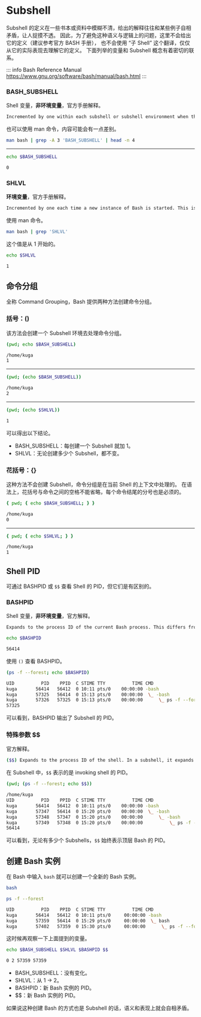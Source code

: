 # Subshell

Subshell 的定义在一些书本或资料中模糊不清，给出的解释往往和某些例子自相矛盾，让人捉摸不透。
因此，为了避免这种语义与逻辑上的问题，这里不会给出它的定义（建议参考官方 BASH 手册），
也不会使用 “子 Shell” 这个翻译，仅仅从它的实际表现去理解它的定义。
下面列举的变量和 Subshell 概念有着密切的联系。

::: info Bash Reference Manual
https://www.gnu.org/software/bash/manual/bash.html
:::

### BASH_SUBSHELL

Shell 变量，**非环境变量**，官方手册解释。

```bash
Incremented by one within each subshell or subshell environment when the shell begins executing in that environment. The initial value is 0. If BASH_SUBSHELL is unset, it loses its special properties, even if it is subsequently reset.
```

也可以使用 man 命令，内容可能会有一点差别。

```bash
man bash | grep -A 3 'BASH_SUBSHELL' | head -n 4
```

***

```bash
echo $BASH_SUBSHELL
```

```bash
0
```

### SHLVL

**环境变量**，官方手册解释。

```bash
Incremented by one each time a new instance of Bash is started. This is intended to be a count of how deeply your Bash shells are nested.
```

使用 man 命令。

```bash
man bash | grep 'SHLVL'
```

这个值是从 1 开始的。

```bash
echo $SHLVL
```

```bash
1
```

## 命令分组

全称 Command Grouping，Bash 提供两种方法创建命令分组。

### 括号：()

该方法会创建一个 Subshell 环境去处理命令分组。

```bash
(pwd; echo $BASH_SUBSHELL)
```

```bash
/home/kuga
1
```

***

```bash
(pwd; (echo $BASH_SUBSHELL))
```

```bash
/home/kuga
2 
```

***

```bash
(pwd; (echo $SHLVL))
```

```bash
1
```

可以得出以下结论。

* BASH_SUBSHELL：每创建一个 Subshell 就加 1。
* SHLVL：无论创建多少个 Subshell，都不变。

### 花括号：\{\}

这种方法不会创建 Subshell，命令分组是在当前 Shell 的上下文中处理的。
在语法上，花括号与命令之间的空格不能省略，每个命令结尾的分号也是必须的。

```bash
{ pwd; { echo $BASH_SUBSHELL; } }
```

```bash
/home/kuga
0
```

***

```bash
{ pwd; { echo $SHLVL; } }
```

```bash
/home/kuga
1
```

## Shell PID

可通过 BASHPID 或 `$$` 查看 Shell 的 PID，但它们是有区别的。

### BASHPID

Shell 变量，**非环境变量**，官方解释。

```bash
Expands to the process ID of the current Bash process. This differs from $$ under certain circumstances, such as subshells that do not require Bash to be re-initialized. Assignments to BASHPID have no effect. If BASHPID is unset, it loses its special properties, even if it is subsequently reset.
```

```bash
echo $BASHPID
```

```bash
56414
```

使用 `()` 查看 BASHPID。

```bash
(ps -f --forest; echo $BASHPID)
```

```bash
UID          PID    PPID  C STIME TTY          TIME CMD
kuga       56414   56412  0 10:11 pts/0    00:00:00 -bash
kuga       57325   56414  0 15:13 pts/0    00:00:00  \_ -bash
kuga       57326   57325  0 15:13 pts/0    00:00:00      \_ ps -f --forest
57325
```

可以看到，BASHPID 输出了 Subshell 的 PID。

### 特殊参数 $$

官方解释。

```bash
($$) Expands to the process ID of the shell. In a subshell, it expands to the process ID of the invoking shell, not the subshell.
```

在 Subshell 中，`$$` 表示的是 invoking shell 的 PID。

```bash
(pwd; (ps -f --forest; echo $$))
```

```bash
/home/kuga
UID          PID    PPID  C STIME TTY          TIME CMD
kuga       56414   56412  0 10:11 pts/0    00:00:00 -bash
kuga       57347   56414  0 15:20 pts/0    00:00:00  \_ -bash
kuga       57348   57347  0 15:20 pts/0    00:00:00      \_ -bash
kuga       57349   57348  0 15:20 pts/0    00:00:00          \_ ps -f --forest
56414
```

可以看到，无论有多少个 Subshells，`$$` 始终表示顶层 Bash 的 PID。

## 创建 Bash 实例

在 Bash 中输入 `bash` 就可以创建一个全新的 Bash 实例。

```bash
bash
```

```bash
ps -f --forest
```

```bash
UID          PID    PPID  C STIME TTY          TIME CMD
kuga       56414   56412  0 10:11 pts/0     00:00:00 -bash
kuga       57359   56414  0 15:29 pts/0     00:00:00  \_ bash
kuga       57402   57359  0 15:30 pts/0     00:00:00      \_ ps -f --forest
```

这时候再观察一下上面提到的变量。

```bash
echo $BASH_SUBSHELL $SHLVL $BASHPID $$
```

```bash
0 2 57359 57359
```

* BASH_SUBSHELL：没有变化。
* SHLVL：从 1 -> 2。
* BASHPID：新 Bash 实例的 PID。
* \$\$：新 Bash 实例的 PID。

如果说这种创建 Bash 的方式也是 Subshell 的话，语义和表现上就会自相矛盾。
